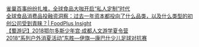   
[雀巢百事纷纷扎堆，全球食品大咖开启“私人定制”时代](http://www.dianyue.me/archives/045/9he27wnflk0hz41k/)  
[全球食品消费品投融资洞察：过去一年资本都投向了什么品类，以及什么类型的初创公司受到青睐？| FoodPlus Insight](http://www.dianyue.me/archives/744/r2sudqo7fwt0k81v/)  
[【蜀游记】2018鄂尔多斯少年宫·成都人文游学夏令营](http://www.dianyue.me/archives/399/1n2wqv5vu4yg8mq1/)  
[2018“系列户外消夏活动”东胜—伊旗—康巴什少儿足球对抗赛](http://www.dianyue.me/archives/421/hwxwx5e3pzvn68lf/)
